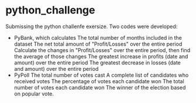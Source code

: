 # python_challenge
Submissing the python challenfe exersize. 
Two codes were developed:
- PyBank, which calculates
    The total number of months included in the dataset
    The net total amount of "Profit/Losses" over the entire period
    Calculate the changes in "Profit/Losses" over the entire period, then find the average of those changes
    The greatest increase in profits (date and amount) over the entire period
     The greatest decrease in losses (date and amount) over the entire period 
- PyPoll
    The total number of votes cast
    A complete list of candidates who received votes
    The percentage of votes each candidate won
    The total number of votes each candidate won
    The winner of the election based on popular vote.
